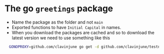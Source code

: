# The go `greetings` package

* Name the package as the folder and not `main`
* Exported functions to have `Initial Capital` in names.
* When you download the packages are cached and so to download the latest version we need to use something like this 
``` sh
  GONOPROXY=github.com/clavinjune go get -d github.com/clavinjune/testng@latest
